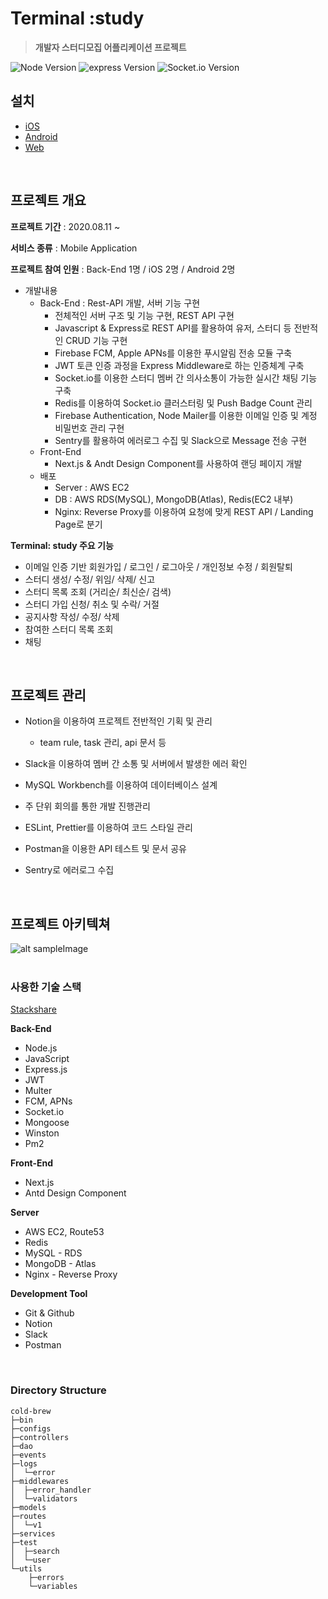 <!-- ![alt sampleImage](https://camo.githubusercontent.com/720ed473d178f9380291709d2223860ade4f3c7bc368e3fea1ad057b8dc9c6f5/68747470733a2f2f6e6f64656a732e6f72672f7374617469632f696d616765732f6c6f676f2d6c696768742e737667) -->

# Terminal :study
> **개발자 스터디모집 어플리케이션 프로젝트**

![Node Version](https://img.shields.io/badge/node-v12.19.1-green) ![express Version](https://img.shields.io/badge/express-v4.16.1-blue) ![Socket.io Version](https://img.shields.io/badge/Socket.io-v3.0.3-9cf)

<!-- **Terminal :study** 는 **개발자들을 위한 스터디모임** 모바일 어플리케이션 프로젝트입니다.</br>

카테고리를 통해 스터디의 목록을 조회하거나 검색을 통해 가입할 수 있습니다.
</br>
내부 게시판을 통해 스터디의 일정을 조율하고 채팅을 통해 스터디에 참여할 수 있습니다.
</br></br>
-->

## 설치
- [iOS](https://apps.apple.com/app/id1557178596)
- [Android](https://play.google.com/store/)
- [Web](https://www.terminal-study.tk/)
</br>

## 프로젝트 개요

**프로젝트 기간**  :  2020.08.11 ~

**서비스 종류** : Mobile Application

**프로젝트 참여 인원** : Back-End 1명 / iOS 2명 / Android 2명

- 개발내용
  - Back-End : Rest-API 개발, 서버 기능 구현
    - 전체적인 서버 구조 및 기능 구현, REST API 구현
    - Javascript & Express로 REST API를 활용하여 유저, 스터디 등 전반적인 CRUD 기능 구현
    - Firebase FCM, Apple APNs를 이용한 푸시알림 전송 모듈 구축
    - JWT 토큰 인증 과정을 Express Middleware로 하는 인증체계 구축
    - Socket.io를 이용한 스터디 멤버 간 의사소통이 가능한 실시간 채팅 기능 구축 
    - Redis를 이용하여 Socket.io 클러스터링 및 Push Badge Count 관리
    - Firebase Authentication, Node Mailer를 이용한 이메일 인증 및 계정 비밀번호 관리 구현
    - Sentry를 활용하여 에러로그 수집 및 Slack으로 Message 전송 구현
  - Front-End
    - Next.js & Andt Design Component를 사용하여 랜딩 페이지 개발
  - 배포
    - Server : AWS EC2
    - DB : AWS RDS(MySQL), MongoDB(Atlas), Redis(EC2 내부)
    - Nginx: Reverse Proxy를 이용하여 요청에 맞게 REST API / Landing Page로 분기

**Terminal: study 주요 기능**

- 이메일 인증 기반 회원가입 / 로그인 / 로그아웃 / 개인정보 수정 / 회원탈퇴
- 스터디 생성/ 수정/ 위임/ 삭제/ 신고
- 스터디 목록 조회 (거리순/ 최신순/ 검색)
- 스터디 가입 신청/ 취소 및 수락/ 거절
- 공지사항 작성/ 수정/ 삭제
- 참여한 스터디 목록 조회
- 채팅

</br>


## 프로젝트 관리

- Notion을 이용하여 프로젝트 전반적인 기획 및 관리

  - team rule, task 관리, api 문서 등

- Slack을 이용하여 멤버 간 소통 및 서버에서 발생한 에러 확인

- MySQL Workbench를 이용하여 데이터베이스 설계

- 주 단위 회의를 통한 개발 진행관리

- ESLint, Prettier를 이용하여 코드 스타일 관리

- Postman을 이용한 API 테스트 및 문서 공유

- Sentry로 에러로그 수집
</br>

## 프로젝트 아키텍쳐
![alt sampleImage](https://d2908q01vomqb2.cloudfront.net/fc074d501302eb2b93e2554793fcaf50b3bf7291/2018/04/25/overall-ref-arch-1024x581.png)
</br></br>

### 사용한 기술 스택
[Stackshare](https://stackshare.io/terminal-study/terminal-study)

**Back-End**
- Node.js
- JavaScript
- Express.js
- JWT
- Multer
- FCM, APNs
- Socket.io
- Mongoose
- Winston
- Pm2

**Front-End**
- Next.js
- Antd Design Component

**Server**
- AWS EC2, Route53
- Redis
- MySQL - RDS
- MongoDB - Atlas
- Nginx - Reverse Proxy

**Development Tool**
- Git & Github
- Notion
- Slack
- Postman
</br>


### Directory Structure
```
cold-brew
├─bin
├─configs
├─controllers
├─dao
├─events
├─logs
│  └─error
├─middlewares
│  ├─error_handler
│  └─validators
├─models
├─routes
│  └─v1
├─services
├─test
│  ├─search
│  └─user
└─utils
    ├─errors
    └─variables
```
</br>
